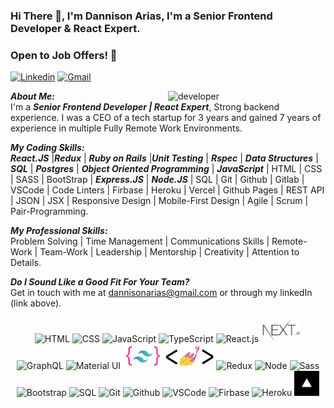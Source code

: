 


### Hi There 👋, I'm Dannison Arias, I'm a Senior Frontend Developer & React Expert. 
### Open to Job Offers! :tada: 
[![Linkedin](https://img.shields.io/badge/-LinkedIn-blue?style=flat&logo=Linkedin&logoColor=white)](https://www.linkedin.com/in/dannisonarias/)
[![Gmail](https://img.shields.io/badge/-Email-c14438?style=flat&logo=Gmail&logoColor=white)](mailto:dannisonarias@gmail.com)
<!-- [![Resume](https://img.shields.io/badge/-Resume-black)](https://github.com/dannisonarias/dannisonarias/blob/master/CV/resume.pdf)
-->

<img width="50%" align="right" alt="developer" src="https://image.freepik.com/free-vector/web-developer-works-laptop-horizontal-banner-with-young-programmer-job-colorful-illustration-flat-style_198278-423.jpg" />

***About Me:***<br>
I'm a ***Senior Frontend Developer | React Expert***, Strong backend experience. I was a CEO of a tech startup for 3 years and gained 7 years of experience in multiple Fully Remote Work Environments.
<br>

***My Coding Skills:***<br>
***React.JS*** |***Redux*** | ***Ruby on Rails*** |***Unit Testing*** | ***Rspec*** | ***Data Structures*** | ***SQL*** | ***Postgres*** |  ***Object Oriented Programming*** | ***JavaScript*** | HTML | CSS | SASS |  BootStrap | ***Express.JS*** | ***Node.JS*** | SQL | Git | Github | Gitlab | VSCode | Code Linters | Firbase | Heroku | Vercel | Github Pages | REST API | JSON | JSX | Responsive Design | Mobile-First Design | Agile | Scrum | Pair-Programming.

***My Professional Skills:***<br>
Problem Solving | Time Management | Communications Skills | Remote-Work | Team-Work | Leadership | Mentorship | Creativity | Attention to Details.

***Do I Sound Like a Good Fit For Your Team?***
<br>
Get in touch with me at dannisonarias@gmail.com or through my linkedIn (link above).



<p align="center">
  <span align="center" class="d-flex">
    <img title="HTML" alt="HTML" height=40 src="https://www.w3.org/html/logo/downloads/HTML5_Badge_256.png">
    <img title="CSS" alt="CSS" height=40
      src="https://www.kindpng.com/picc/m/464-4640184_css3-png-download-css-icon-transparent-png.png">
    <img title="JavaScript" alt="JavaScript" height=40
      src="https://upload.wikimedia.org/wikipedia/commons/thumb/9/99/Unofficial_JavaScript_logo_2.svg/600px-Unofficial_JavaScript_logo_2.svg.png">
    <img title="TypeScript" alt="TypeScript" height=40
      src="https://upload.wikimedia.org/wikipedia/commons/thumb/4/4c/Typescript_logo_2020.svg/1024px-Typescript_logo_2020.svg.png">
    <img title="React.JS" alt="React.js" height=55 src="https://cdn.auth0.com/blog/react-js/react.png">
    <img title="Next.JS" alt="Next.js" height=40 src="https://github.com/dannisonarias/dannisonarias/blob/master/img/nextjs.jpg">
    <img title="GraphQL" alt="GraphQL" height=50 src="https://encrypted-tbn0.gstatic.com/images?q=tbn:ANd9GcQlQtVT1CobRyWyfS194FBU0jf8W6eqg7srjSWqgcXRB_K7_qF_YU-gMjVnZeKKgh7lReI&usqp=CAU">
    <img title="Material UI" alt="Material UI" height=40 src="https://encrypted-tbn0.gstatic.com/images?q=tbn:ANd9GcT7qvkwyXoEp63-8fLF6wm3bzxqypXoVGXCxaovfVezQNX5SVZVxluRocCTioU5PGtE3IA&usqp=CAU">
    <img title="Tailwind CSS" alt="TailwindCSS" height=40 src="https://github.com/dannisonarias/dannisonarias/blob/master/img/tailwind.png">
    <img title="Styled-Components" alt="Styled Components" height=40 src="https://github.com/dannisonarias/dannisonarias/blob/master/img/styled-components2.png">
    <img title="Redux" alt="Redux" height=40 src="https://seeklogo.com/images/R/redux-logo-9CA6836C12-seeklogo.com.png">
    <img title="Node" alt="Node" height=50 src="https://lh6.googleusercontent.com/proxy/RHjBRTqkFA6mU5L4KbOV8QoVlqCdY960ZfeHJDxaZioSPJFlACaHcmKQOrOwGgKp2St0K9RLAxcVis1U1SEYXAXJAUaJa2XI-la5-4u9pS14ZhiyH_ozLUx0nGSvQwVW93nBYhAf9uyxml4aN5czkslm04D42cfJ=s0-d">
    <img title="Sass" alt="Sass" height=40 src="https://sass-lang.com/assets/img/styleguide/color-1c4aab2b.png">
    <img title="Bootstrap" alt="Bootstrap" height=40
      src="https://upload.wikimedia.org/wikipedia/commons/thumb/b/b2/Bootstrap_logo.svg/480px-Bootstrap_logo.svg.png">
    <img title="SQL" alt="SQL" height=40
      src="https://e7.pngegg.com/pngimages/614/744/png-clipart-mysql-database-mariadb-dolphin-marine-mammal-animals.png">
    <img title="Git" alt="Git" height=40 src="https://git-scm.com/images/logos/downloads/Git-Icon-1788C.png">
    <img title="Github" alt="Github" height=40 src="https://cdn0.iconfinder.com/data/icons/octicons/1024/mark-github-512.png">
    <img title="VSCode" alt="VSCode" height=40 src="https://cdn.worldvectorlogo.com/logos/visual-studio-code-1.svg">
    <img title="Firebase" alt="Firbase" height=40 src="https://cdn.iconscout.com/icon/free/png-512/firebase-1-282796.png">
    <img title="Heroku" alt="Heroku" height=40 src="https://d29fhpw069ctt2.cloudfront.net/icon/image/38840/preview.svg">
    <img title="Vercel" alt="Vercel" height=40 src="https://github.com/dannisonarias/dannisonarias/blob/master/img/vercel.png">
  </span>
</p>

